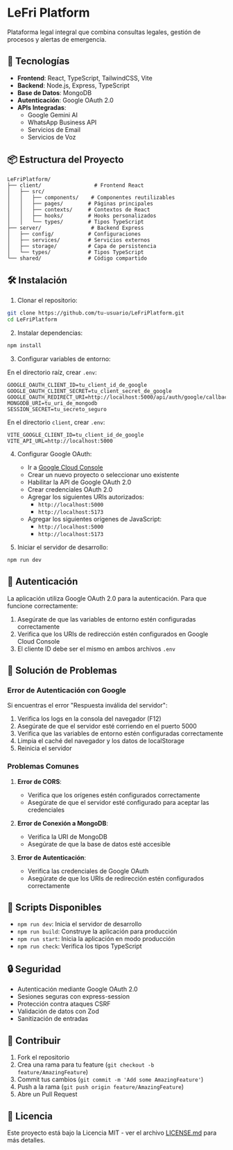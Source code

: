 # LeFri Platform

Plataforma legal integral que combina consultas legales, gestión de procesos y alertas de emergencia.

## 🚀 Tecnologías

- **Frontend**: React, TypeScript, TailwindCSS, Vite
- **Backend**: Node.js, Express, TypeScript
- **Base de Datos**: MongoDB
- **Autenticación**: Google OAuth 2.0
- **APIs Integradas**: 
  - Google Gemini AI
  - WhatsApp Business API
  - Servicios de Email
  - Servicios de Voz

## 📦 Estructura del Proyecto

```
LeFriPlatform/
├── client/                 # Frontend React
│   ├── src/
│   │   ├── components/    # Componentes reutilizables
│   │   ├── pages/        # Páginas principales
│   │   ├── contexts/     # Contextos de React
│   │   ├── hooks/        # Hooks personalizados
│   │   └── types/        # Tipos TypeScript
├── server/                # Backend Express
│   ├── config/           # Configuraciones
│   ├── services/         # Servicios externos
│   ├── storage/          # Capa de persistencia
│   └── types/            # Tipos TypeScript
└── shared/               # Código compartido
```

## 🛠️ Instalación

1. Clonar el repositorio:
```bash
git clone https://github.com/tu-usuario/LeFriPlatform.git
cd LeFriPlatform
```

2. Instalar dependencias:
```bash
npm install
```

3. Configurar variables de entorno:

En el directorio raíz, crear `.env`:
```env
GOOGLE_OAUTH_CLIENT_ID=tu_client_id_de_google
GOOGLE_OAUTH_CLIENT_SECRET=tu_client_secret_de_google
GOOGLE_OAUTH_REDIRECT_URI=http://localhost:5000/api/auth/google/callback
MONGODB_URI=tu_uri_de_mongodb
SESSION_SECRET=tu_secreto_seguro
```

En el directorio `client`, crear `.env`:
```env
VITE_GOOGLE_CLIENT_ID=tu_client_id_de_google
VITE_API_URL=http://localhost:5000
```

4. Configurar Google OAuth:
   - Ir a [Google Cloud Console](https://console.cloud.google.com)
   - Crear un nuevo proyecto o seleccionar uno existente
   - Habilitar la API de Google OAuth 2.0
   - Crear credenciales OAuth 2.0
   - Agregar los siguientes URIs autorizados:
     - `http://localhost:5000`
     - `http://localhost:5173`
   - Agregar los siguientes orígenes de JavaScript:
     - `http://localhost:5000`
     - `http://localhost:5173`

5. Iniciar el servidor de desarrollo:
```bash
npm run dev
```

## 🔑 Autenticación

La aplicación utiliza Google OAuth 2.0 para la autenticación. Para que funcione correctamente:

1. Asegúrate de que las variables de entorno estén configuradas correctamente
2. Verifica que los URIs de redirección estén configurados en Google Cloud Console
3. El cliente ID debe ser el mismo en ambos archivos `.env`

## 🚨 Solución de Problemas

### Error de Autenticación con Google

Si encuentras el error "Respuesta inválida del servidor":

1. Verifica los logs en la consola del navegador (F12)
2. Asegúrate de que el servidor esté corriendo en el puerto 5000
3. Verifica que las variables de entorno estén configuradas correctamente
4. Limpia el caché del navegador y los datos de localStorage
5. Reinicia el servidor

### Problemas Comunes

1. **Error de CORS**: 
   - Verifica que los orígenes estén configurados correctamente
   - Asegúrate de que el servidor esté configurado para aceptar las credenciales

2. **Error de Conexión a MongoDB**:
   - Verifica la URI de MongoDB
   - Asegúrate de que la base de datos esté accesible

3. **Error de Autenticación**:
   - Verifica las credenciales de Google OAuth
   - Asegúrate de que los URIs de redirección estén configurados correctamente

## 📝 Scripts Disponibles

- `npm run dev`: Inicia el servidor de desarrollo
- `npm run build`: Construye la aplicación para producción
- `npm run start`: Inicia la aplicación en modo producción
- `npm run check`: Verifica los tipos TypeScript

## 🔒 Seguridad

- Autenticación mediante Google OAuth 2.0
- Sesiones seguras con express-session
- Protección contra ataques CSRF
- Validación de datos con Zod
- Sanitización de entradas

## 🤝 Contribuir

1. Fork el repositorio
2. Crea una rama para tu feature (`git checkout -b feature/AmazingFeature`)
3. Commit tus cambios (`git commit -m 'Add some AmazingFeature'`)
4. Push a la rama (`git push origin feature/AmazingFeature`)
5. Abre un Pull Request

## 📄 Licencia

Este proyecto está bajo la Licencia MIT - ver el archivo [LICENSE.md](LICENSE.md) para más detalles.